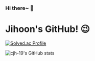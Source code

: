 <h3>
  <strong>
   Hi there~ 👋
  </strong><br>
</h3>

# Jihoon's GitHub! 😉

<p>
  <a href="https://solved.ac/gns8812"><img src="http://mazassumnida.wtf/api/v2/generate_badge?boj=gns8812" alt="Solved.ac Profile"></a>
</p>

<p>
  <img src="https://github-readme-stats.vercel.app/api?username=cjh-19&show_icons=true&theme=tokyonight" alt="cjh-19's GitHub stats"><br>
</p>

